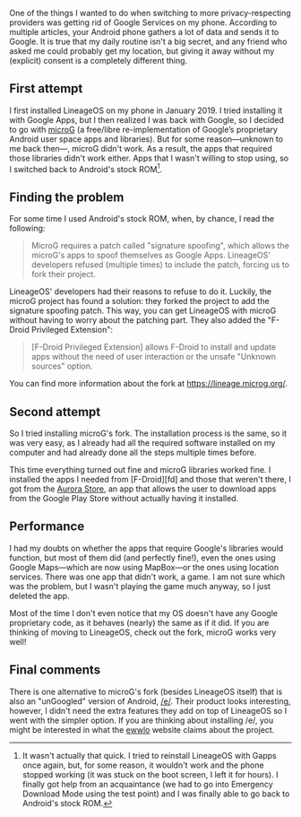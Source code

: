 <!-- title: Switching to LineageOS with microG -->
<!-- slug: lineageos-with-microg -->
<!-- categories: FOSS, Privacy -->
<!-- date: 2019-11-17T00:00:00Z -->
<!-- lastmod: 2019-11-22T00:00:00Z -->

One of the things I wanted to do when switching to more privacy-respecting
providers was getting rid of Google Services on my phone. According to multiple
articles, your Android phone gathers a lot of data and sends it to Google. It is
true that my daily routine isn't a big secret, and any friend who asked me could
probably get my location, but giving it away without my (explicit) consent is a
completely different thing.

## First attempt

I first installed LineageOS on my phone in January 2019. I tried installing it
with Google Apps, but I then realized I was back with Google, so I decided to go
with [microG][mg] (a free/libre re-implementation of Google’s proprietary
Android user space apps and libraries). But for some reason—unknown to me back
then—, microG didn't work. As a result, the apps that required those libraries
didn't work either. Apps that I wasn't willing to stop using, so I switched back
to Android's stock ROM[^note].

[^note]: It wasn't actually that quick. I tried to reinstall LineageOS with
  Gapps once again, but, for some reason, it wouldn't work and the phone stopped
  working (it was stuck on the boot screen, I left it for hours). I finally got
  help from an acquaintance (we had to go into Emergency Download Mode using the
  test point) and I was finally able to go back to Android's stock ROM.

## Finding the problem

For some time I used Android's stock ROM, when, by chance, I read the following:

> MicroG requires a patch called "signature spoofing", which allows the microG's
> apps to spoof themselves as Google Apps. LineageOS' developers refused
> (multiple times) to include the patch, forcing us to fork their project.

LineageOS' developers had their reasons to refuse to do it. Luckily, the microG
project has found a solution: they forked the project to add the signature
spoofing patch. This way, you can get LineageOS with microG without having to
worry about the patching part. They also added the "F-Droid Privileged
Extension":

> [F-Droid Privileged Extension] allows F-Droid to install and update apps
> without the need of user interaction or the unsafe "Unknown sources" option.

You can find more information about the fork at <https://lineage.microg.org/>.

## Second attempt

So I tried installing microG's fork. The installation process is the same, so it
was very easy, as I already had all the required software installed on my
computer and had already done all the steps multiple times before.

This time everything turned out fine and microG libraries worked fine. I
installed the apps I needed from [F-Droid][fd] and those that weren't there, I
got from the [Aurora Store][as], an app that allows the user to download apps
from the Google Play Store without actually having it installed.

## Performance

I had my doubts on whether the apps that require Google's libraries would
function, but most of them did (and perfectly fine!), even the ones using Google
Maps—which are now using MapBox—or the ones using location services. There was
one app that didn't work, a game. I am not sure which was the problem, but I
wasn't playing the game much anyway, so I just deleted the app.

Most of the time I don't even notice that my OS doesn't have any Google
proprietary code, as it behaves (nearly) the same as if it did. If you are
thinking of moving to LineageOS, check out the fork, microG works very well!

## Final comments

There is one alternative to microG's fork (besides LineageOS itself) that is
also an "unGoogled" version of Android, [/e/][e]. Their product looks
interesting, however, I didn't need the extra features they add on top of
LineageOS so I went with the simpler option. If you are thinking about
installing /e/, you might be interested in what the [ewwlo][ew] website claims
about the project.


[mg]: <https://microg.org> "microG"
[gd]: <https://f-droid.org> "F-Droid"
[as]: <https://auroraoss.com> "Aurora Store"
[e]: <https://e.foundation/> "/e/ Foundation"
[ew]: <https://ewwlo.xyz/> "ewwlo"
